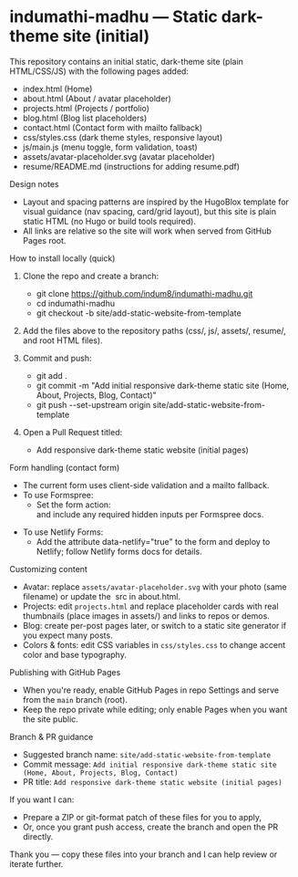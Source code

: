 # indumathi-madhu — Static dark-theme site (initial)

This repository contains an initial static, dark-theme site (plain HTML/CSS/JS) with the following pages added:
- index.html (Home)
- about.html (About / avatar placeholder)
- projects.html (Projects / portfolio)
- blog.html (Blog list placeholders)
- contact.html (Contact form with mailto fallback)
- css/styles.css (dark theme styles, responsive layout)
- js/main.js (menu toggle, form validation, toast)
- assets/avatar-placeholder.svg (avatar placeholder)
- resume/README.md (instructions for adding resume.pdf)

Design notes
- Layout and spacing patterns are inspired by the HugoBlox template for visual guidance (nav spacing, card/grid layout), but this site is plain static HTML (no Hugo or build tools required).
- All links are relative so the site will work when served from GitHub Pages root.

How to install locally (quick)
1. Clone the repo and create a branch:
   - git clone https://github.com/indum8/indumathi-madhu.git
   - cd indumathi-madhu
   - git checkout -b site/add-static-website-from-template

2. Add the files above to the repository paths (css/, js/, assets/, resume/, and root HTML files).

3. Commit and push:
   - git add .
   - git commit -m "Add initial responsive dark-theme static site (Home, About, Projects, Blog, Contact)"
   - git push --set-upstream origin site/add-static-website-from-template

4. Open a Pull Request titled:
   - Add responsive dark-theme static website (initial pages)

Form handling (contact form)
- The current form uses client-side validation and a mailto fallback.
- To use Formspree:
  - Set the form action: <form action="https://formspree.io/f/{your-id}" method="POST"> and include any required hidden inputs per Formspree docs.
- To use Netlify Forms:
  - Add the attribute data-netlify="true" to the form and deploy to Netlify; follow Netlify forms docs for details.

Customizing content
- Avatar: replace `assets/avatar-placeholder.svg` with your photo (same filename) or update the <img> src in about.html.
- Projects: edit `projects.html` and replace placeholder cards with real thumbnails (place images in assets/) and links to repos or demos.
- Blog: create per-post pages later, or switch to a static site generator if you expect many posts.
- Colors & fonts: edit CSS variables in `css/styles.css` to change accent color and base typography.

Publishing with GitHub Pages
- When you're ready, enable GitHub Pages in repo Settings and serve from the `main` branch (root).
- Keep the repo private while editing; only enable Pages when you want the site public.

Branch & PR guidance
- Suggested branch name: `site/add-static-website-from-template`
- Commit message: `Add initial responsive dark-theme static site (Home, About, Projects, Blog, Contact)`
- PR title: `Add responsive dark-theme static website (initial pages)`

If you want I can:
- Prepare a ZIP or git-format patch of these files for you to apply,
- Or, once you grant push access, create the branch and open the PR directly.

Thank you — copy these files into your branch and I can help review or iterate further.